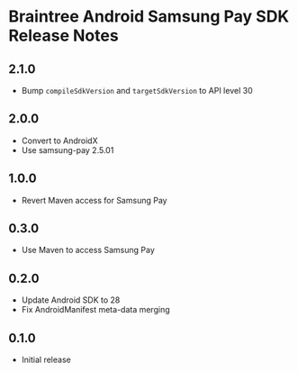 # Braintree Android Samsung Pay SDK Release Notes

## 2.1.0

* Bump `compileSdkVersion` and `targetSdkVersion` to API level 30

## 2.0.0

* Convert to AndroidX
* Use samsung-pay 2.5.01

## 1.0.0

* Revert Maven access for Samsung Pay

## 0.3.0

* Use Maven to access Samsung Pay

## 0.2.0

* Update Android SDK to 28
* Fix AndroidManifest meta-data merging

## 0.1.0

* Initial release
